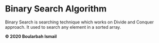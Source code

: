 # Binary Search Algorithm

Binary Search is searching technique which works on Divide and Conquer approach. It used to search any element in a sorted array.

<b>&copy; 2020 Boularbah Ismail</b>
